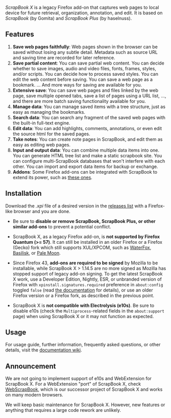 *ScrapBook X* is a legacy Firefox add-on that captures web pages to local device for future retrieval, organization, annotation, and edit. It is based on *ScrapBook* (by Gomita) and *ScrapBook Plus* (by haselnuss).

## Features

1. **Save web pages faithfully**: Web pages shown in the browser can be saved without losing any subtle detail. Metadata such as source URL and saving time are recorded for later reference.
2. **Save partial content**: You can save partial web content. You can decide whether to save images, audio and video files, fonts, frames, styles, and/or scripts. You can decide how to process saved styles. You can edit the web content before saving. You can save a web page as a bookmark. ... And more ways for saving are available for you.
3. **Extensive save**: You can save web pages and files linked by the web page, save multiple opened tabs, save a list of pages using a URL list, ..., and there are more batch saving functionality available for you.
4. **Manage data**: You can manage saved items with a tree structure, just as easy as managing the bookmarks.
5. **Search data**: You can search any fragment of the saved web pages with the built-in full-text engine.
6. **Edit data**: You can add highlights, comments, annotations, or even edit the source html for the saved pages.
7. **Take notes**: You can create note pages in ScrapBook, and edit them as easy as editing web pages.
8. **Input and output data**: You can combine multiple data items into one. You can generate HTML tree list and make a static scrapbook site. You can configure multi-ScrapBook databases that won't interfere with each other. You can import and export data items for backup or exchange.
9. **Addons**: Some Firefox add-ons can be integrated with ScrapBook to extend its power, such as [these ones](https://github.com/danny0838/firefox-scrapbook/wiki/Addons).

## Installation

Download the *.xpi* file of a desired version in the [releases list](https://github.com/danny0838/firefox-scrapbook/releases) with a Firefox-like browser and you are done.

* Be sure to **disable or remove ScrapBook, ScrapBook Plus, or other similar add-ons** to prevent a potential conflict.

* ScrapBook X, as a legacy Firefox add-on, is **not supported by Firefox Quantum (>= 57)**. It can still be installed in an older Firefox or a Firefox (Gecko) fork which still supports XUL/XPCOM, such as [WaterFox](https://www.waterfoxproject.org/), [Basilisk](https://basilisk-browser.org/), or [Pale Moon](https://www.palemoon.org/).

* Since Firefox 43, **add-ons are required to be signed** by Mozilla to be installable, while ScrapBook X > 1.14.5 are no more signed as Mozilla has stopped support of legacy add-on signing. To get the latest ScrapBook X work, use a Developer Edition, Nightly, ESR, or unbranded version of Firefox with `xpinstall.signatures.required` preference in `about:config` toggled `false` (read [the documentation](https://support.mozilla.org/en-US/kb/add-on-signing-in-firefox#w_what-are-my-options-if-i-want-to-use-an-unsigned-add-on-advanced-users) for details), or use an older Firefox version or a Firefox fork, as described in the previous point.

* ScrapBook X is **not compatible with Electrolysis (e10s)**. Be sure to disable e10s (check the `Multiprocess`-related fields in the `about:support` page) when using ScrapBook X or it may not function as expected.

## Usage
For usage guide, further information, frequently asked questions, or other details, visit the [documentation wiki](https://github.com/danny0838/firefox-scrapbook/wiki).

## Announcement
We are not going to implement support of e10s and WebExtension for ScrapBook X. For a WebExtension "port" of ScrapBook X, check [WebScrapBook](https://github.com/danny0838/webscrapbook), which is our successor project of ScrapBook X and works on many modern browsers.

We will keep basic maintenance for ScrapBook X. However, new features or anything that requires a large code rework are unlikely.
